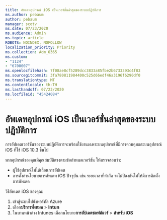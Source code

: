 ```yaml
---
title: อัพเดทอุปกรณ์ iOS เป็นเวอร์ชั่นล่าสุดของระบบปฏิบัติการ
ms.author: pebaum
author: pebaum
manager: scotv
ms.date: 07/23/2020
ms.audience: Admin
ms.topic: article
ROBOTS: NOINDEX, NOFOLLOW
localization_priority: Priority
ms.collection: Adm_O365
ms.custom:
- "1124"
- "6700007"
ms.openlocfilehash: 7f08ae8cf5289dcc3833a85fbe2b6733393c4f83
ms.sourcegitcommit: 3fa780811984400c525d66edf46a3196f6290df0
ms.translationtype: MT
ms.contentlocale: th-TH
ms.lasthandoff: 07/23/2020
ms.locfileid: "45424084"
---
```

# <a name="update-ios-device-to-latest-os-version"></a>อัพเดทอุปกรณ์ iOS เป็นเวอร์ชั่นล่าสุดของระบบปฏิบัติการ

การอัปเดตเวอร์ชันของระบบปฏิบัติการจะพร้อมใช้งานเฉพาะบนอุปกรณ์ที่มีการควบคุมและบนอุปกรณ์ iOS ที่ใช้ iOS 10.3 ขึ้นไป

หากอุปกรณ์ของคุณมีคุณสมบัติตรงตามข้อกําหนดเวอร์ชัน ให้ตรวจสอบว่า:  
- ผู้ใช้อุปกรณ์ไม่ได้เลื่อนการอัปเดต  
- การตั้งค่านโยบายการอัพเดท iOS ปัจจุบัน เช่น ระยะเวลาที่จํากัด จะไม่ป้องกันไม่ให้มีการติดตั้งการอัพเดต

วิธีอัพเดต iOS ของคุณ:

1. เข้าสู่ระบบไปยังพอร์ทัล Azure
2. เลือก**บริการทั้งหมด**  >  **Intun**
3. ในบานหน้าต่าง Intunes เลือกนโยบาย**การอัปเดตซอฟต์แวร์**  >  **สําหรับ iOS**